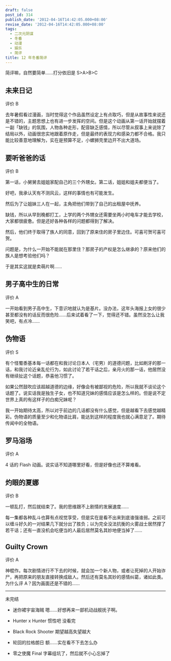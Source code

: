 ```yaml
---
draft: false
post_id: 314
publish_date: '2012-04-16T14:42:05.000+08:00'
revise_date: '2012-04-16T14:42:05.000+08:00'
tags:
  - 二次元阴谋
  - 冬番
  - 动漫
  - 娱乐
  - 简评
title: 12 年冬番简评
---
```


简评嘛，自然要简单……打分依旧是 S>A>B>C

## 未来日记

评价 B

去年暑假看过漫画，当时觉得这个作品虽然设定上有点取巧，但是从故事性来说还是不错的，主题思想上也有进一步发挥的空间。但是这个动画从第一话开始就摆着一副「缺钱」的氛围，人物各种走形，配音缺乏感情，所以尽管从叙事上来说除了结局以外，动画很忠实地跟着原作走，但是最终的表现力和感染力都不合格。我只能比较善意地理解为，实在是预算不足，小螺狮壳里边开不出大道场。

## 要听爸爸的话

评价 B

第一话，小舅舅去姐姐家配自己的三个外甥女。第二话，姐姐和姐夫都便当了。

好吧，我承认天有不测风云，这样的事情也有可能发生。

然后为了让姐妹三人在一起，主角把他们带到了自己的出租屋中抚养。

缺钱，所以从早到晚都打工，上学的两个外甥女还需要坐两小时电车才能去学校，大家都很疲惫。但是还好各种各样的问题都得到了解决。

然后，他们终于取得了族人的同意，回到了原来住的房子里边住。可喜可贺可喜可贺。

问题是，为什么一开始不能就在那里住？那房子的产权是怎么继承的？原来他们的族人是想考验他们吗？

于是其实这就是卖萌片啊……

## 男子高中生的日常

评价 A

一开始看到男子高中生，下意识地就认为是基片。没办法，这年头海报上女的很少甚至都没有的话反而很危险……后来试着看了一下，觉得还不错。虽然没怎么让我笑吧，有点冷……

## 伪物语

评价 S

有个怪蜀黍基本每一话都在和我讨论日本人（宅男）的道德问题，比如刷牙的那一话，和我讨论近亲乱伦行为，如此讨论了若干话之后，亲月火的那一话，他居然没有继续扯这个话题，恭喜他习惯了。

如果公然鼓吹应该超越道德的边缘，好像会有被鄙视的危险，所以我就不谈论这个话题了。说实话我是独生子女，也不知道兄妹的感情应该是怎么样的。但是说不定世界上真的有这样子的白痴兄妹呢？

我一开始期待太高，所以对于前边的几话都没有什么感觉，但是越看下去感觉越精彩。伪物语的质量至少和化物语比肩，能达到这样的程度我也就心满意足了。期待传闻中的全物语。

## 罗马浴场

评价 A

4 话的 Flash 动画。说实话不知道哪里好看，但是好像也还不算难看。

## 灼眼的夏娜

评价 B

一顿乱打，然后就结束了。我的思维跟不上剧情的发展速度……

每一集都各种乱斗也算有点视觉享受，但是实在是看不出来到底谁强谁弱。之前可以缠斗好久的一对结果几下就分出了胜负；以为完全没法抗衡的火雾战士居然撑了若干话；还有一直没机会吃便当的人最后居然莫名其妙地便当掉了……

## Guilty Crown

评价 A

神棍作。每次剧情进行不下去的时候，就会加一个新人物，或者让死掉的人开始诈尸，再把原来的朋友直接转换成敌人。然后还有莫名其妙的感情纠葛，诸如此类。为什么评 A？因为画面还是不错的……

---

未完结

- 迷你裙宇宙海贼
  嗯……好想再来一部机动战舰抚子啊。

- Hunter x Hunter
  惯性吧
  没看完

- Black Rock Shooter
  期望越高失望越大

- 轮回的拉格朗日
  额……实在看不下去怎么办

- 零之使魔 Final
  字幕组坑了，然后就不小心忘掉了
